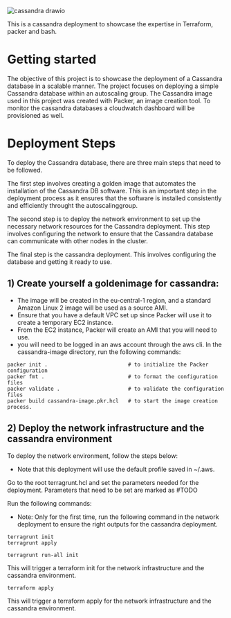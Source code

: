 ![cassandra drawio](https://user-images.githubusercontent.com/114674790/231321362-51dfae25-8663-4c72-95f7-84278d1d499b.png)

This is a cassandra deployment to showcase the expertise in Terraform, packer and bash.

# Getting started
The objective of this project is to showcase the deployment of a Cassandra database in a scalable manner. The project focuses on deploying a simple Cassandra database within an autoscaling group. The Cassandra image used in this project was created with Packer, an image creation tool. To monitor the cassandra databases a cloudwatch dashboard will be provisioned as well.

# Deployment Steps
To deploy the Cassandra database, there are three main steps that need to be followed.

The first step involves creating a golden image that automates the installation of the Cassandra DB software. This is an important step in the deployment process as it ensures that the software is installed consistently and efficiently throught the autoscalinggroup.

The second step is to deploy the network environment to set up the necessary network resources for the Cassandra deployment. This step involves configuring the network to ensure that the Cassandra database can communicate with other nodes in the cluster.

The final step is the cassandra deployment. This involves configuring the database and getting it ready to use.

## 1) Create yourself a goldenimage for cassandra:
 - The image will be created in the eu-central-1 region, and a standard Amazon Linux 2 image will be used as a source AMI.
 - Ensure that you have a default VPC set up since Packer will use it to create a temporary EC2 instance.
 - From the EC2 instance, Packer will create an AMI that you will need to use.
 - you will need to be logged in an aws account through the aws cli.
 In the cassandra-image directory, run the following commands:
```
packer init .                          # to initialize the Packer configuration
packer fmt .                           # to format the configuration files
packer validate .                      # to validate the configuration files
packer build cassandra-image.pkr.hcl   # to start the image creation process.
```
## 2) Deploy the network infrastructure and the cassandra environment
To deploy the network environment, follow the steps below:
- Note that this deployment will use the default profile saved in ~/.aws.

Go to the root terragrunt.hcl and set the parameters needed for the deployment. Parameters that need to be set are marked as #TODO

Run the following commands:
- Note: Only for the first time, run the following command in the network deployment to ensure the right outputs for the cassandra deployment.
```
terragrunt init
terragrunt apply
```

```
terragrunt run-all init
```
This will trigger a terraform init for the network infrastructure and the cassandra environment.

```
terraform apply 
```
This will trigger a terraform apply for the network infrastructure and the cassandra environment.

